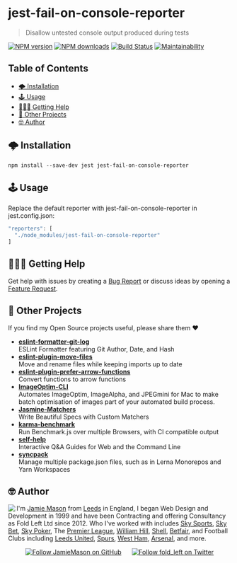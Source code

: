 # jest-fail-on-console-reporter

> Disallow untested console output produced during tests

[![NPM version](http://img.shields.io/npm/v/jest-fail-on-console-reporter.svg?style=flat-square)](https://www.npmjs.com/package/jest-fail-on-console-reporter) [![NPM downloads](http://img.shields.io/npm/dm/jest-fail-on-console-reporter.svg?style=flat-square)](https://www.npmjs.com/package/jest-fail-on-console-reporter) [![Build Status](http://img.shields.io/travis/JamieMason/jest-fail-on-console-reporter/master.svg?style=flat-square)](https://travis-ci.org/JamieMason/jest-fail-on-console-reporter) [![Maintainability](https://api.codeclimate.com/v1/badges/e3301e89cb21826c3456/maintainability)](https://codeclimate.com/github/JamieMason/jest-fail-on-console-reporter/maintainability)

## Table of Contents

-   [🌩 Installation](#-installation)
-   [🕹 Usage](#-usage)
-   [🙋🏾‍♂️ Getting Help](#♂️-getting-help)
-   [👀 Other Projects](#-other-projects)
-   [🤓 Author](#-author)

## 🌩 Installation

    npm install --save-dev jest jest-fail-on-console-reporter

## 🕹 Usage

Replace the default reporter with jest-fail-on-console-reporter in jest.config.json:

```js
"reporters": [
  "./node_modules/jest-fail-on-console-reporter"
]
```

## 🙋🏾‍♂️ Getting Help

Get help with issues by creating a [Bug Report] or discuss ideas by opening a [Feature Request].

[bug report]: https://github.com/JamieMason/jest-fail-on-console-reporter/issues/new?template=bug_report.md

[feature request]: https://github.com/JamieMason/jest-fail-on-console-reporter/issues/new?template=feature_request.md

## 👀 Other Projects

If you find my Open Source projects useful, please share them ❤️

-   [**eslint-formatter-git-log**](https://github.com/JamieMason/eslint-formatter-git-log)<br>ESLint Formatter featuring Git Author, Date, and Hash
-   [**eslint-plugin-move-files**](https://github.com/JamieMason/eslint-plugin-move-files)<br>Move and rename files while keeping imports up to date
-   [**eslint-plugin-prefer-arrow-functions**](https://github.com/JamieMason/eslint-plugin-prefer-arrow-functions)<br>Convert functions to arrow functions
-   [**ImageOptim-CLI**](https://github.com/JamieMason/ImageOptim-CLI)<br>Automates ImageOptim, ImageAlpha, and JPEGmini for Mac to make batch optimisation of images part of your automated build process.
-   [**Jasmine-Matchers**](https://github.com/JamieMason/Jasmine-Matchers)<br>Write Beautiful Specs with Custom Matchers
-   [**karma-benchmark**](https://github.com/JamieMason/karma-benchmark)<br>Run Benchmark.js over multiple Browsers, with CI compatible output
-   [**self-help**](https://github.com/JamieMason/self-help#readme)<br>Interactive Q&A Guides for Web and the Command Line
-   [**syncpack**](https://github.com/JamieMason/syncpack#readme)<br>Manage multiple package.json files, such as in Lerna Monorepos and Yarn Workspaces

## 🤓 Author

<img src="https://www.gravatar.com/avatar/acdf106ce071806278438d8c354adec8?s=100" align="left">

I'm [Jamie Mason] from [Leeds] in England, I began Web Design and Development in 1999 and have been Contracting and offering Consultancy as Fold Left Ltd since 2012. Who I've worked with includes [Sky Sports], [Sky Bet], [Sky Poker], The [Premier League], [William Hill], [Shell], [Betfair], and Football Clubs including [Leeds United], [Spurs], [West Ham], [Arsenal], and more.

<div align="center">

[![Follow JamieMason on GitHub][github badge]][github]      [![Follow fold_left on Twitter][twitter badge]][twitter]

</div>

<!-- images -->

[github badge]: https://img.shields.io/github/followers/JamieMason.svg?style=social&label=Follow

[twitter badge]: https://img.shields.io/twitter/follow/fold_left.svg?style=social&label=Follow

<!-- links -->

[arsenal]: https://www.arsenal.com

[betfair]: https://www.betfair.com

[github]: https://github.com/JamieMason

[jamie mason]: https://www.linkedin.com/in/jamiemasonleeds

[leeds united]: https://www.leedsunited.com/

[leeds]: https://www.instagram.com/visitleeds

[premier league]: https://www.premierleague.com

[shell]: https://www.shell.com

[sky bet]: https://www.skybet.com

[sky poker]: https://www.skypoker.com

[sky sports]: https://www.skysports.com

[spurs]: https://www.tottenhamhotspur.com

[twitter]: https://twitter.com/fold_left

[west ham]: https://www.whufc.com

[william hill]: https://www.williamhill.com
